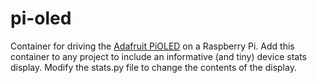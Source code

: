 # pi-oled
Container for driving the [Adafruit PiOLED](https://www.adafruit.com/product/3527) on a Raspberry Pi. Add this container to any project to include an informative (and tiny) device stats display. Modify the stats.py file to change the contents of the display.

